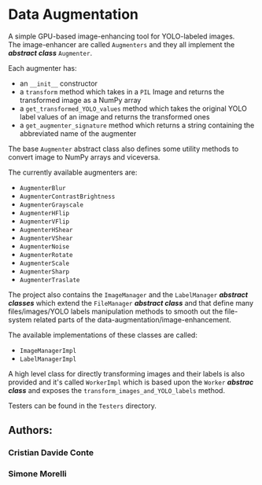 # Data Augmentation
A simple GPU-based image-enhancing tool for YOLO-labeled images. <br/>
The image-enhancer are called `Augmenters` and they all implement the _**abstract class**_ `Augmenter`. <br/>

Each augmenter has: 
- an `__init__` constructor 
- a `transform` method which takes in a `PIL` Image and returns the transformed image as a NumPy array
- a `get_transformed_YOLO_values` method which takes the original YOLO label values of an image and returns the transformed ones
- a `get_augmenter_signature` method which returns a string containing the abbreviated name of the augmenter  <br/>

The base `Augmenter` abstract class also defines some utility methods to convert image to NumPy arrays and viceversa. <br/>

The currently available augmenters are:
- `AugmenterBlur`
- `AugmenterContrastBrightness`
- `AugmenterGrayscale`
- `AugmenterHFlip`
- `AugmenterVFlip`
- `AugmenterHShear`
- `AugmenterVShear`
- `AugmenterNoise`
- `AugmenterRotate`
- `AugmenterScale`
- `AugmenterSharp`
- `AugmenterTraslate`

The project also contains the `ImageManager` and the `LabelManager` _**abstract classes**_ which extend the `FileManager` _**abstract class**_ and that define many files/images/YOLO labels manipulation methods to smooth out the file-system related parts of the data-augmentation/image-enhancement. <br/>

The available implementations of these classes are called: 
- `ImageManagerImpl`
- `LabelManagerImpl`

A high level class for directly transforming images and their labels is also provided and it's called `WorkerImpl` which is based upon the `Worker` _**abstrac class**_ and exposes the `transform_images_and_YOLO_labels` method.

Testers can be found in the `Testers` directory.

## Authors:
### Cristian Davide Conte
### Simone Morelli
